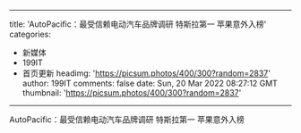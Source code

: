
---
title: 'AutoPacific：最受信赖电动汽车品牌调研 特斯拉第一 苹果意外入榜'
categories: 
 - 新媒体
 - 199IT
 - 首页更新
headimg: 'https://picsum.photos/400/300?random=2837'
author: 199IT
comments: false
date: Sun, 20 Mar 2022 08:27:12 GMT
thumbnail: 'https://picsum.photos/400/300?random=2837'
---

<div>   
AutoPacific：最受信赖电动汽车品牌调研 特斯拉第一 苹果意外入榜  
</div>
            